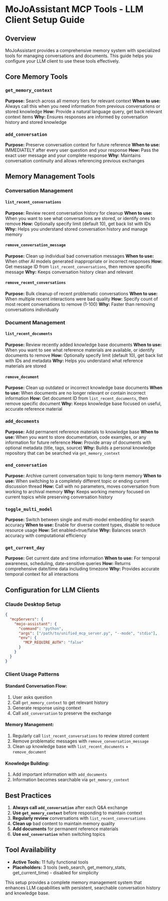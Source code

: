 # MoJoAssistant MCP Tools - LLM Client Setup Guide

## Overview
MoJoAssistant provides a comprehensive memory system with specialized tools for managing conversations and documents. This guide helps you configure your LLM client to use these tools effectively.

## Core Memory Tools

### `get_memory_context`
**Purpose:** Search across all memory tiers for relevant context
**When to use:** Always call this when you need information from previous conversations or stored knowledge
**How:** Provide a natural language query, get back relevant context items
**Why:** Ensures responses are informed by conversation history and stored knowledge

### `add_conversation`
**Purpose:** Preserve conversation context for future reference
**When to use:** IMMEDIATELY after every user question and your response
**How:** Pass the exact user message and your complete response
**Why:** Maintains conversation continuity and allows referencing previous exchanges

## Memory Management Tools

### Conversation Management

#### `list_recent_conversations`
**Purpose:** Review recent conversation history for cleanup
**When to use:** When you want to see what conversations are stored, or identify ones to remove
**How:** Optionally specify limit (default 10), get back list with IDs
**Why:** Helps you understand stored conversation history and manage memory

#### `remove_conversation_message`
**Purpose:** Clean up individual bad conversation messages
**When to use:** When other AI models generated inappropriate or incorrect responses
**How:** Get message ID from `list_recent_conversations`, then remove specific message
**Why:** Keeps conversation history clean and relevant

#### `remove_recent_conversations`
**Purpose:** Bulk cleanup of recent problematic conversations
**When to use:** When multiple recent interactions were bad quality
**How:** Specify count of most recent conversations to remove (1-100)
**Why:** Faster than removing conversations individually

### Document Management

#### `list_recent_documents`
**Purpose:** Review recently added knowledge base documents
**When to use:** When you want to see what reference materials are available, or identify documents to remove
**How:** Optionally specify limit (default 10), get back list with IDs and metadata
**Why:** Helps you understand what reference materials are stored

#### `remove_document`
**Purpose:** Clean up outdated or incorrect knowledge base documents
**When to use:** When documents are no longer relevant or contain incorrect information
**How:** Get document ID from `list_recent_documents`, then remove specific document
**Why:** Keeps knowledge base focused on useful, accurate reference material

### `add_documents`
**Purpose:** Add permanent reference materials to knowledge base
**When to use:** When you want to store documentation, code examples, or any information for future reference
**How:** Provide array of documents with optional metadata (title, tags, source)
**Why:** Builds a personal knowledge repository that can be searched via `get_memory_context`

### `end_conversation`
**Purpose:** Archive current conversation topic to long-term memory
**When to use:** When switching to a completely different topic or ending current discussion thread
**How:** Call with no parameters, moves conversation from working to archival memory
**Why:** Keeps working memory focused on current topics while preserving conversation history

### `toggle_multi_model`
**Purpose:** Switch between single and multi-model embedding for search accuracy
**When to use:** Enable for diverse content types, disable to reduce resource usage
**How:** Set enabled=true/false
**Why:** Balances search accuracy with computational efficiency

### `get_current_day`
**Purpose:** Get current date and time information
**When to use:** For temporal awareness, scheduling, date-sensitive queries
**How:** Returns comprehensive date/time data including timezone
**Why:** Provides accurate temporal context for all interactions

## Configuration for LLM Clients

### Claude Desktop Setup
```json
{
  "mcpServers": {
    "mojo-assistant": {
      "command": "python",
      "args": ["/path/to/unified_mcp_server.py", "--mode", "stdio"],
      "env": {
        "MCP_REQUIRE_AUTH": "false"
      }
    }
  }
}
```

### Client Usage Patterns

#### Standard Conversation Flow:
1. User asks question
2. Call `get_memory_context` to get relevant history
3. Generate response using context
4. Call `add_conversation` to preserve the exchange

#### Memory Management:
1. Regularly call `list_recent_conversations` to review stored content
2. Remove problematic messages with `remove_conversation_message`
3. Clean up knowledge base with `list_recent_documents` + `remove_document`

#### Knowledge Building:
1. Add important information with `add_documents`
2. Information becomes searchable via `get_memory_context`

## Best Practices

1. **Always call `add_conversation`** after each Q&A exchange
2. **Use `get_memory_context`** before responding to maintain context
3. **Regularly review** conversations with `list_recent_conversations`
4. **Clean up** bad content to maintain memory quality
5. **Add documents** for permanent reference materials
6. **Use `end_conversation`** when switching topics

## Tool Availability
- **Active Tools:** 11 fully functional tools
- **Placeholders:** 3 tools (web_search, get_memory_stats, get_current_time) - disabled for simplicity

This setup provides a complete memory management system that enhances LLM capabilities with persistent, searchable conversation history and knowledge base.